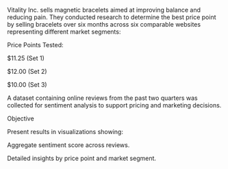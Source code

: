 Vitality Inc. sells magnetic bracelets aimed at improving balance and reducing pain. They conducted research to determine the best price point by selling bracelets over six months across six comparable websites representing different market segments:

Price Points Tested:

$11.25 (Set 1)

$12.00 (Set 2)

$10.00 (Set 3)

A dataset containing online reviews from the past two quarters was collected for sentiment analysis to support pricing and marketing decisions.

Objective

Present results in visualizations showing:

Aggregate sentiment score across reviews.

Detailed insights by price point and market segment.
